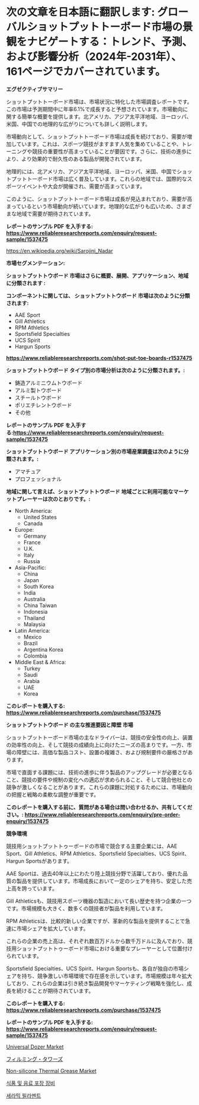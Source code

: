 <p><h1>次の文章を日本語に翻訳します: グローバルショットプットトーボード市場の景観をナビゲートする：トレンド、予測、および影響分析（2024年-2031年）、161ページでカバーされています。</h1></p><p><strong>エグゼクティブサマリー</strong></p>
<p><p>ショットプットトーボード市場は、市場状況に特化した市場調査レポートです。この市場は予測期間中に年率6.1%で成長すると予想されています。市場動向に関する簡単な概要を提供します。北アメリカ、アジア太平洋地域、ヨーロッパ、米国、中国での地理的な広がりについても詳しく説明します。</p><p>市場動向として、ショットプットトーボード市場は成長を続けており、需要が増加しています。これは、スポーツ競技がますます人気を集めていることや、トレーニングや競技の重要性が高まっていることが要因です。さらに、技術の進歩により、より効果的で耐久性のある製品が開発されています。</p><p>地理的には、北アメリカ、アジア太平洋地域、ヨーロッパ、米国、中国でショットプットトーボード市場は広く普及しています。これらの地域では、国際的なスポーツイベントや大会が開催され、需要が高まっています。</p><p>このように、ショットプットトーボード市場は成長が見込まれており、需要が高まっているという市場動向が続いています。地理的な広がりも広いため、さまざまな地域で需要が期待されています。</p></p>
<p><strong>レポートのサンプル PDF を入手する: <a href="https://www.reliableresearchreports.com/enquiry/request-sample/1537475">https://www.reliableresearchreports.com/enquiry/request-sample/1537475</a></strong></p>
<p><a href="https://en.wikipedia.org/wiki/Sarojini_Nadar">https://en.wikipedia.org/wiki/Sarojini_Nadar</a></p>
<p><strong>市場セグメンテーション:</strong></p>
<p><strong> ショットプットトウボード 市場はさらに概要、展開、アプリケーション、地域に分類されます :</strong></p>
<p><strong>コンポーネントに関しては、 ショットプットトウボード 市場は次のように分類されます:</strong></p>
<p><ul><li>AAE Sport</li><li>Gill Athletics</li><li>RPM Athletics</li><li>Sportsfield Specialties</li><li>UCS Spirit</li><li>Hargun Sports</li></ul></p>
<p><strong><a href="https://www.reliableresearchreports.com/shot-put-toe-boards-r1537475">https://www.reliableresearchreports.com/shot-put-toe-boards-r1537475</a></strong></p>
<p><strong> ショットプットトウボード タイプ別の市場分析は次のように分類されます。:</strong></p>
<p><ul><li>鋳造アルミニウムトウボード</li><li>アルミ製トウボード</li><li>スチールトウボード</li><li>ポリエチレントウボード</li><li>その他</li></ul></p>
<p><strong>レポートのサンプル PDF を入手する:<a href="https://www.reliableresearchreports.com/enquiry/request-sample/1537475">https://www.reliableresearchreports.com/enquiry/request-sample/1537475</a></strong></p>
<p><strong> ショットプットトウボード アプリケーション別の市場産業調査は次のように分類されます。:</strong></p>
<p><ul><li>アマチュア</li><li>プロフェッショナル</li></ul></p>
<p><strong>地域に関して言えば、ショットプットトウボード 地域ごとに利用可能なマーケットプレーヤーは次のとおりです。:</strong></p>
<p><ul>
    <li>
        North America:
        <ul>
            <li>United States</li>
            <li>Canada</li>
        </ul>
    </li>
    <li>
        Europe:
        <ul>
            <li>Germany</li>
            <li>France</li>
            <li>U.K.</li>
            <li>Italy</li>
            <li>Russia</li>
        </ul>
    </li>
    <li>
        Asia-Pacific:
        <ul>
            <li>China</li>
            <li>Japan</li>
            <li>South Korea</li>
            <li>India</li>
            <li>Australia</li>
            <li>China Taiwan</li>
            <li>Indonesia</li>
            <li>Thailand</li>
            <li>Malaysia</li>
        </ul>
    </li>
    <li>
        Latin America:
        <ul>
            <li>Mexico</li>
            <li>Brazil</li>
            <li>Argentina Korea</li>
            <li>Colombia</li>
        </ul>
    </li>
    <li>
        Middle East & Africa:
        <ul>
            <li>Turkey</li>
            <li>Saudi</li>
            <li>Arabia</li>
            <li>UAE</li>
            <li>Korea</li>
        </ul>
    </li>
    </ul></p>
<p><strong>このレポートを購入する: <a href="https://www.reliableresearchreports.com/purchase/1537475">https://www.reliableresearchreports.com/purchase/1537475</a></strong></p>
<p><strong>ショットプットトウボード の主な推進要因と障壁 市場</strong></p>
<p><p>ショットプットトーボード市場の主なドライバーは、競技の安全性の向上、装置の効率性の向上、そして競技の成績向上に向けたニーズの高まりです。一方、市場の障壁には、高価な製品コスト、設置の複雑さ、および規制要件の厳格さがあります。</p><p>市場で直面する課題には、技術の進歩に伴う製品のアップグレードが必要となること、競技の要件や規制の変化への適応が求められること、そして競合他社との競争が激しくなることがあります。これらの課題に対処するためには、市場動向の把握と戦略の柔軟な調整が重要です。</p></p>
<p><strong>このレポートを購入する前に、質問がある場合は問い合わせるか、共有してください。: <a href="https://www.reliableresearchreports.com/enquiry/pre-order-enquiry/1537475">https://www.reliableresearchreports.com/enquiry/pre-order-enquiry/1537475</a></strong></p>
<p><strong>競争環境</strong></p>
<p><p>競技用ショットプットトゥーボードの市場で競合する主要企業には、AAE Sport、Gill Athletics、RPM Athletics、Sportsfield Specialties、UCS Spirit、Hargun Sportsがあります。 </p><p>AAE Sportは、過去40年以上にわたり陸上競技分野で活躍しており、優れた品質の製品を提供しています。市場成長において一定のシェアを持ち、安定した売上高を誇っています。 </p><p>Gill Athleticsも、競技用スポーツ機器の製造において長い歴史を持つ企業の一つです。市場規模も大きく、数多くの競技者が製品を利用しています。 </p><p>RPM Athleticsは、比較的新しい企業ですが、革新的な製品を提供することで急速に市場シェアを拡大しています。 </p><p>これらの企業の売上高は、それぞれ数百万ドルから数千万ドルに及んでおり、競技用ショットプットトゥーボード市場における重要なプレーヤーとして位置付けられています。 </p><p>Sportsfield Specialties、UCS Spirit、Hargun Sportsも、各自が独自の市場シェアを持ち、競争激しい市場環境で存在感を示しています。市場規模は年々拡大しており、これらの企業は引き続き製品開発やマーケティング戦略を強化し、成長を続けることが期待されています。</p></p>
<p><strong>このレポートを購入する: <a href="https://www.reliableresearchreports.com/purchase/1537475">https://www.reliableresearchreports.com/purchase/1537475</a></strong></p>
<p><strong>レポートのサンプル PDF を入手する: <a href="https://www.reliableresearchreports.com/enquiry/request-sample/1537475">https://www.reliableresearchreports.com/enquiry/request-sample/1537475</a></strong><strong></strong></p>
<p><p><a href="https://issuu.com/reportprime-2/docs/universal-dozer-market-size-2030.pptx">Universal Dozer Market</a></p><p><a href="https://github.com/TerrellConn/Market-Research-Report-List-3/blob/main/735460553763.md">フィルミング・タワーズ</a></p><p><a href="https://medium.com/@fosterfahey1016/global-non-silicone-thermal-grease-market-focus-on-application-end-use-industry-type-equipment-e580e7b617e0">Non-silicone Thermal Grease Market</a></p><p><a href="https://github.com/Nicolasrown5/Market-Research-Report-List-2/blob/main/800714068533.md">식품 및 음료 포장 장비</a></p><p><a href="https://github.com/shampaakter36/Market-Research-Report-List-2/blob/main/848082668534.md">세라믹 필라멘트</a></p></p>